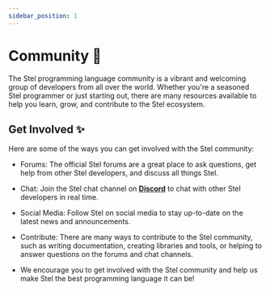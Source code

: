 ```yaml
---
sidebar_position: 1
---
```


# Community 👋

The Stel programming language community is a vibrant and welcoming group of developers from all over the world. Whether you're a seasoned Stel programmer or just starting out, there are many resources available to help you learn, grow, and contribute to the Stel ecosystem.

## Get Involved ✨

Here are some of the ways you can get involved with the Stel community:

* Forums: The official Stel forums are a great place to ask questions, get help from other Stel developers, and discuss all things Stel.

* Chat: Join the Stel chat channel on **[Discord](https://discord.gg/BX7uDaab)** to chat with other Stel developers in real time.

* Social Media: Follow Stel on social media to stay up-to-date on the latest news and announcements.

* Contribute: There are many ways to contribute to the Stel community, such as writing documentation, creating libraries and tools, or helping to answer questions on the forums and chat channels.

* We encourage you to get involved with the Stel community and help us make Stel the best programming language it can be!
